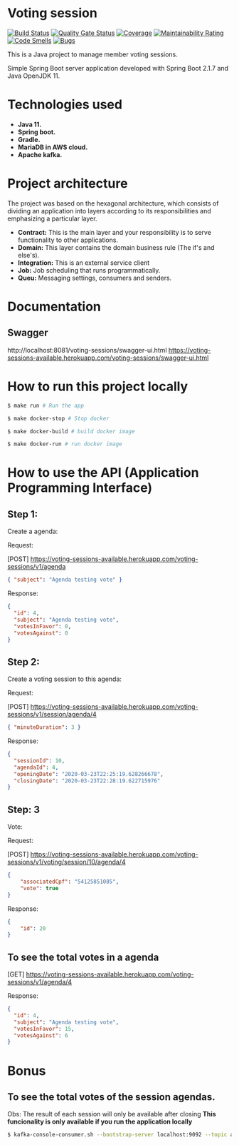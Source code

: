 # Voting session
[![Build Status](https://travis-ci.org/alexdefreitas99/voting-sessions.svg?branch=master)](https://travis-ci.org/alexdefreitas99/voting-sessions)
[![Quality Gate Status](https://sonarcloud.io/api/project_badges/measure?project=alexdefreitas99_voting-sessions&metric=alert_status)](https://sonarcloud.io/dashboard?id=alexdefreitas99_voting-sessions)
[![Coverage](https://sonarcloud.io/api/project_badges/measure?project=alexdefreitas99_voting-sessions&metric=coverage)](https://sonarcloud.io/dashboard?id=alexdefreitas99_voting-sessions)
[![Maintainability Rating](https://sonarcloud.io/api/project_badges/measure?project=alexdefreitas99_voting-sessions&metric=sqale_rating)](https://sonarcloud.io/dashboard?id=alexdefreitas99_voting-sessions)
[![Code Smells](https://sonarcloud.io/api/project_badges/measure?project=alexdefreitas99_voting-sessions&metric=code_smells)](https://sonarcloud.io/dashboard?id=alexdefreitas99_voting-sessions)
[![Bugs](https://sonarcloud.io/api/project_badges/measure?project=alexdefreitas99_voting-sessions&metric=bugs)](https://sonarcloud.io/dashboard?id=alexdefreitas99_voting-sessions)

This is a Java project to manage member voting sessions.

Simple Spring Boot server application developed with Spring Boot 2.1.7 and Java OpenJDK 11.

# Technologies used
- **Java 11.** 
- **Spring boot.**
- **Gradle.**
- **MariaDB in AWS cloud.**
- **Apache kafka.**
 
# Project architecture
The project was based on the hexagonal architecture, which consists of dividing an application into layers according to its responsibilities and emphasizing a particular layer.

- **Contract:** This is the main layer and your responsibility is to serve functionality to other applications.
- **Domain:** This layer contains the domain business rule (The if's and else's).
- **Integration:** This is an external service client
- **Job:** Job scheduling that runs programmatically.
- **Queu:** Messaging settings, consumers and senders.

# Documentation
## Swagger
http://localhost:8081/voting-sessions/swagger-ui.html
https://voting-sessions-available.herokuapp.com/voting-sessions/swagger-ui.html

# How to run this project locally

```bash
$ make run # Run the app
```
```bash
$ make docker-stop # Stop docker
```
```bash
$ make docker-build # build docker image
```
```bash
$ make docker-run # run docker image
```

# How to use the API (Application Programming Interface)
## Step 1: 
Create a agenda: 

Request:

[POST] https://voting-sessions-available.herokuapp.com/voting-sessions/v1/agenda
```json
{ "subject": "Agenda testing vote" }
```
Response: 
```json
{
  "id": 4,
  "subject": "Agenda testing vote",
  "votesInFavor": 0,
  "votesAgainst": 0
}
```

## Step 2:
Create a voting session to this agenda:

Request:

[POST] https://voting-sessions-available.herokuapp.com/voting-sessions/v1/session/agenda/4
```json
{ "minuteDuration": 3 }
```
Response: 
```json
{
  "sessionId": 10,
  "agendaId": 4,
  "openingDate": "2020-03-23T22:25:19.628266678",
  "closingDate": "2020-03-23T22:28:19.622715976"
}
```

## Step: 3
Vote:

Request:

[POST] https://voting-sessions-available.herokuapp.com/voting-sessions/v1/voting/session/10/agenda/4
```json
{
	"associatedCpf": "54125851085",
	"vote": true
}
```
Response:
```json
{
	"id": 20
}
```

## To see the total votes in a agenda 
[GET] https://voting-sessions-available.herokuapp.com/voting-sessions/v1/agenda/4

Response: 
```json
{
  "id": 4,
  "subject": "Agenda testing vote",
  "votesInFavor": 15,
  "votesAgainst": 6
}
```

# Bonus

## To see the total votes of the session agendas.
Obs: The result of each session will only be available after closing
**This funcionality is only available if you run the application locally**
```bash
$ kafka-console-consumer.sh --bootstrap-server localhost:9092 --topic agenda.queuing --from-beginning
```
